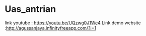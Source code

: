 # Uas_antrian
link youtube : https://youtu.be/UQzwg0J1We4 Link demo website :http://agussanjaya.infinityfreeapp.com/?i=1
